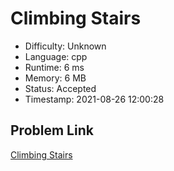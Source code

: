 # Climbing Stairs

- Difficulty: Unknown
- Language: cpp
- Runtime: 6 ms
- Memory: 6 MB
- Status: Accepted
- Timestamp: 2021-08-26 12:00:28

## Problem Link
[Climbing Stairs](https://leetcode.com/problems/climbing-stairs)

